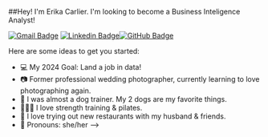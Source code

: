 ##Hey! I'm Erika Carlier. I'm looking to become a Business Inteligence Analyst!

[![Gmail Badge](https://img.shields.io/badge/Gmail-D14836?style=for-the-badge&logo=gmail&logoColor=white&link=mailto:erikaacarlier@gmail.com)](mailto:erikaacarlier@gmail.com)
[![Linkedin Badge](https://img.shields.io/badge/LinkedIn-0077B5?style=for-the-badge&logo=linkedin&logoColor=white&link=https://www.linkedin.com/in/erika-carlier/)](https://www.linkedin.com/in/erika-carlier/)[![GitHub Badge](https://img.shields.io/badge/GitHub-100000?style=for-the-badge&logo=github&logoColor=white&link=https://github.com/erikacarlier)](https://github.com/erikacarlier)

Here are some ideas to get you started:

- 💻 My 2024 Goal: Land a job in data!
- 📷 Former professional wedding photographer, currently learning to love photographing again.
- 🦮 I was almost a dog trainer. My 2 dogs are my favorite things.
- 🏋🏽‍♀️ I love strength training & pilates.
- 🍱 I love trying out new restaurants with my husband & friends.
- 🌈 Pronouns: she/her
-->
